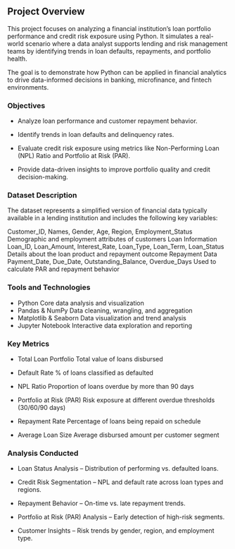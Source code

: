 ## Project Overview

This project focuses on analyzing a financial institution’s loan portfolio performance and credit risk exposure using Python. It simulates a real-world scenario where a data analyst supports lending and risk management teams by identifying trends in loan defaults, repayments, and portfolio health.

The goal is to demonstrate how Python can be applied in financial analytics to drive data-informed decisions in banking, microfinance, and fintech environments.

### Objectives

- Analyze loan performance and customer repayment behavior.
  
- Identify trends in loan defaults and delinquency rates.

- Evaluate credit risk exposure using metrics like Non-Performing Loan (NPL) Ratio and Portfolio at Risk (PAR).

- Provide data-driven insights to improve portfolio quality and credit decision-making.

### Dataset Description

The dataset represents a simplified version of financial data typically available in a lending institution and includes the following key variables:

Customer_ID, Names, Gender, Age, Region, Employment_Status	Demographic and employment attributes of customers
Loan Information	Loan_ID, Loan_Amount, Interest_Rate, Loan_Type, Loan_Term, Loan_Status	Details about the loan product and repayment outcome
Repayment Data	Payment_Date, Due_Date, Outstanding_Balance, Overdue_Days	Used to calculate PAR and repayment behavior

### Tools and Technologies

- Python Core data analysis and visualization
- Pandas & NumPy	Data cleaning, wrangling, and aggregation
- Matplotlib & Seaborn	Data visualization and trend analysis
- Jupyter Notebook	Interactive data exploration and reporting

### Key Metrics

- Total Loan Portfolio	Total value of loans disbursed
  
- Default Rate	% of loans classified as defaulted
  
- NPL Ratio	Proportion of loans overdue by more than 90 days
  
- Portfolio at Risk (PAR)	Risk exposure at different overdue thresholds (30/60/90 days)
  
- Repayment Rate	Percentage of loans being repaid on schedule
  
- Average Loan Size	Average disbursed amount per customer segment

### Analysis Conducted

- Loan Status Analysis – Distribution of performing vs. defaulted loans.

- Credit Risk Segmentation – NPL and default rate across loan types and regions.

- Repayment Behavior – On-time vs. late repayment trends.

- Portfolio at Risk (PAR) Analysis – Early detection of high-risk segments.

- Customer Insights – Risk trends by gender, region, and employment type.
